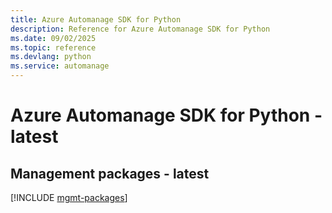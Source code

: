 ```yaml
---
title: Azure Automanage SDK for Python
description: Reference for Azure Automanage SDK for Python
ms.date: 09/02/2025
ms.topic: reference
ms.devlang: python
ms.service: automanage
---
```

# Azure Automanage SDK for Python - latest

## Management packages - latest
[!INCLUDE [mgmt-packages](automanage-mgmt-index.md)]